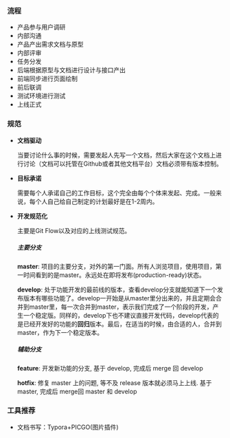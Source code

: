 ### 流程

* 产品参与用户调研
* 内部沟通
* 产品产出需求文档与原型
* 内部评审
* 任务分发
* 后端根据原型与文档进行设计与接口产出
* 前端同步进行页面绘制
* 前后联调
* 测试环境进行测试
* 上线正式

### 规范

* **文档驱动**

  当要讨论什么事的时候，需要发起人先写一个文档，然后大家在这个文档上进行讨论（文档可以托管在Github或者其他文档平台）文档必须带有版本控制。

* **目标承诺**

  需要每个人承诺自己的工作目标，这个完全由每个个体来发起、完成。一般来说，每个人自己给自己制定的计划最好是在1-2周内。

* **开发规范化**

  主要是Git Flow以及对应的上线测试规范。

  ##### 主要分支

  **master**: 项目的主要分支，对外的第一门面。所有人浏览项目，使用项目，第一时间看到的是master。永远处在即将发布(production-ready)状态。

  **develop**: 处于功能开发的最前线的版本，查看develop分支就能知道下一个发布版本有哪些功能了。develop一开始是从master里分出来的，并且定期会合并到master里，每一次合并到master，表示我们完成了一个阶段的开发，产生一个稳定版。同样的，develop下也不建议直接开发代码，develop代表的是已经开发好的功能的**回归**版本。最后，在适当的时候，由合适的人，合并到master，作为下一个稳定版本。

  ##### 辅助分支

  **feature**: 开发新功能的分支, 基于 develop, 完成后 merge 回 develop

  **hotfix**: 修复 master 上的问题, 等不及 release 版本就必须马上上线. 基于 master, 完成后 merge回 master 和 develop

### 工具推荐

* 文档书写：Typora+PICGO(图片插件)